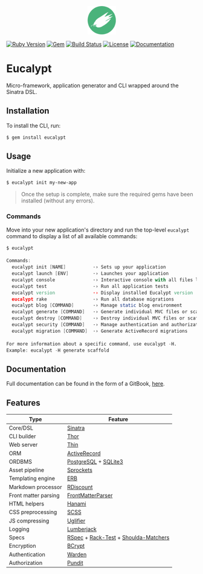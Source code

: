 <p align="center"><img width="75px" src="gfx/eucalypt.png"></p>

[![Ruby Version](https://img.shields.io/badge/ruby-~%3E%202.5-red.svg)](https://github.com/eucalypt-framework/eucalypt/blob/0c509a4e22fd97ec52b6f638af21de783f3aafc8/eucalypt.gemspec#L19)
[![Gem](https://img.shields.io/gem/v/eucalypt.svg)](https://rubygems.org/gems/eucalypt)
[![Build Status](https://travis-ci.org/eucalypt-framework/eucalypt.svg?branch=master)](https://travis-ci.org/eucalypt-framework/eucalypt)
[![License](https://img.shields.io/github/license/eucalypt-framework/eucalypt.svg)](https://github.com/eucalypt-framework/eucalypt/blob/master/LICENSE)
[![Documentation](https://img.shields.io/badge/docs-gitbook-blue.svg)](https://eucalypt.gitbook.io/eucalypt)

# Eucalypt

Micro-framework, application generator and CLI wrapped around the Sinatra DSL.

## Installation

To install the CLI, run:

```bash
$ gem install eucalypt
```

## Usage

Initialize a new application with:

```bash
$ eucalypt init my-new-app
```

> Once the setup is complete, make sure the required gems have been installed (without any errors).

### Commands

Move into your new application's directory and run the top-level `eucalypt` command to display a list of all available commands:

```D
$ eucalypt

Commands:
  eucalypt init [NAME]          ·› Sets up your application
  eucalypt launch [ENV]         ·› Launches your application
  eucalypt console              ·› Interactive console with all files loaded
  eucalypt test                 ·› Run all application tests
  eucalypt version              ·› Display installed Eucalypt version
  eucalypt rake                 ·› Run all database migrations
  eucalypt blog [COMMAND]       ·› Manage static blog environment
  eucalypt generate [COMMAND]   ·› Generate individual MVC files or scaffolds
  eucalypt destroy [COMMAND]    ·› Destroy individual MVC files or scaffolds
  eucalypt security [COMMAND]   ·› Manage authentication and authorization
  eucalypt migration [COMMAND]  ·› Generate ActiveRecord migrations

For more information about a specific command, use eucalypt -H.
Example: eucalypt -H generate scaffold
```

## Documentation

Full documentation can be found in the form of a GitBook, [here](https://eucalypt.gitbook.io/eucalypt).

## Features

| Type                 | Feature                                                      |
| -------------------- | ------------------------------------------------------------ |
| Core/DSL             | [Sinatra](http://sinatrarb.com/)                             |
| CLI builder          | [Thor](https://github.com/erikhuda/thor)                     |
| Web server           | [Thin](https://github.com/macournoyer/thin)                  |
| ORM                  | [ActiveRecord](https://github.com/rails/rails/tree/master/activerecord) |
| ORDBMS               | [PostgreSQL](https://www.postgresql.org/) + [SQLite3](https://www.sqlite.org/) |
| Asset pipeline       | [Sprockets](https://github.com/rails/sprockets)              |
| Templating engine    | [ERB](https://ruby-doc.org/stdlib-2.5.0/libdoc/erb/rdoc/ERB.html) |
| Markdown processor   | [RDiscount](https://github.com/davidfstr/rdiscount)          |
| Front matter parsing | [FrontMatterParser](https://github.com/waiting-for-dev/front_matter_parser) |
| HTML helpers         | [Hanami](https://github.com/hanami/helpers)                  |
| CSS preprocessing    | [SCSS](http://sass-lang.com/)                                |
| JS compressing       | [Uglifier](https://github.com/lautis/uglifier)               |
| Logging              | [Lumberjack](https://github.com/bdurand/lumberjack)          |
| Specs                | [RSpec](http://rspec.info/) + [Rack-Test](https://github.com/rack-test/rack-test) + [Shoulda-Matchers](http://matchers.shoulda.io/) |
| Encryption           | [BCrypt](https://github.com/codahale/bcrypt-ruby)            |
| Authentication       | [Warden](https://github.com/wardencommunity/warden)          |
| Authorization        | [Pundit](https://github.com/varvet/pundit)                   |